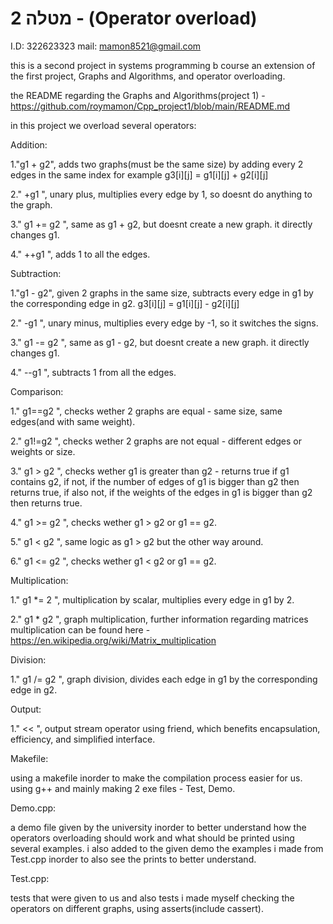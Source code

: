 # מטלה 2 - (Operator overload)

I.D: 322623323
mail: mamon8521@gmail.com 

this is a second project in systems programming b course
an extension of the first project, Graphs and Algorithms, and operator overloading.

the README regarding the Graphs and Algorithms(project 1) - 
https://github.com/roymamon/Cpp_project1/blob/main/README.md

in this project we overload several operators:

Addition:

1."g1 + g2", adds two graphs(must be the same size) by adding every 2 edges in the same index for example
g3[i][j] = g1[i][j] + g2[i][j]

2." +g1 ", unary plus, multiplies every edge by 1, so  doesnt do anything to the graph.

3." g1 += g2 ", same as g1 + g2, but doesnt create a new graph. it directly changes g1.

4." ++g1 ", adds 1 to all the edges.

Subtraction:

1."g1 - g2", given 2 graphs in the same size, subtracts every edge in g1 by the corresponding edge in g2.
g3[i][j] = g1[i][j] - g2[i][j]

2." -g1 ", unary minus, multiplies every edge by -1, so  it switches the signs.

3." g1 -= g2 ", same as g1 - g2, but doesnt create a new graph. it directly changes g1.

4." --g1 ", subtracts 1 from all the edges.

Comparison:

1." g1==g2 ", checks wether 2 graphs are equal - same size, same edges(and with same weight).

2." g1!=g2 ", checks wether 2 graphs are not equal - different edges or weights or size.

3." g1 > g2 ", checks wether g1 is greater than g2 - returns true if g1 contains g2, if not, if the number of edges of g1 is bigger than g2 then returns true, if also not, if the weights of the edges in g1 is bigger than g2 then returns true.

4." g1 >= g2 ", checks wether g1 > g2 or g1 == g2.

5." g1 < g2 ", same logic as g1 > g2 but the other way around.

6." g1 <= g2 ", checks wether g1 < g2 or g1 == g2.

Multiplication:

1." g1 *= 2 ", multiplication by scalar, multiplies every edge in g1 by 2.

2." g1 * g2 ", graph multiplication, further information regarding matrices multiplication can be found here -
https://en.wikipedia.org/wiki/Matrix_multiplication

Division:

1." g1 /= g2 ", graph division, divides each edge in g1 by the corresponding edge in g2.

Output:

1." << ", output stream operator using friend, which benefits encapsulation, efficiency, and simplified interface.


Makefile: 

using a makefile inorder to make the compilation process easier for us. 
using g++ and mainly making 2 exe files - Test, Demo.

Demo.cpp:

a demo file given by the university inorder to better understand how the operators overloading should work and what should be printed using several examples.
i also added to the given demo the examples i made from Test.cpp inorder to also see the prints to better understand.

Test.cpp:

tests that were given to us and also tests i made myself checking the operators on different graphs,
using asserts(include cassert).



